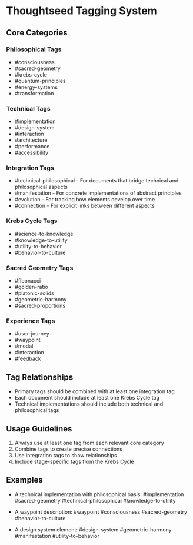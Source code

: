 # Thoughtseed Tagging System

## Core Categories

### Philosophical Tags
- #consciousness 
- #sacred-geometry
- #krebs-cycle
- #quantum-principles
- #energy-systems
- #transformation

### Technical Tags
- #implementation
- #design-system
- #interaction
- #architecture
- #performance
- #accessibility

### Integration Tags
- #technical-philosophical - For documents that bridge technical and philosophical aspects
- #manifestation - For concrete implementations of abstract principles
- #evolution - For tracking how elements develop over time
- #connection - For explicit links between different aspects

### Krebs Cycle Tags
- #science-to-knowledge
- #knowledge-to-utility
- #utility-to-behavior
- #behavior-to-culture

### Sacred Geometry Tags
- #fibonacci
- #golden-ratio
- #platonic-solids
- #geometric-harmony
- #sacred-proportions

### Experience Tags
- #user-journey
- #waypoint
- #modal
- #interaction
- #feedback

## Tag Relationships
- Primary tags should be combined with at least one integration tag
- Each document should include at least one Krebs Cycle tag
- Technical implementations should include both technical and philosophical tags

## Usage Guidelines
1. Always use at least one tag from each relevant core category
2. Combine tags to create precise connections
3. Use integration tags to show relationships
4. Include stage-specific tags from the Krebs Cycle

## Examples
- A technical implementation with philosophical basis:
  #implementation #sacred-geometry #technical-philosophical #knowledge-to-utility

- A waypoint description:
  #waypoint #consciousness #sacred-geometry #behavior-to-culture

- A design system element:
  #design-system #geometric-harmony #manifestation #utility-to-behavior